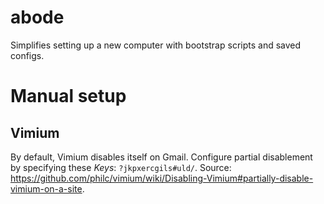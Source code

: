 # abode
Simplifies setting up a new computer with bootstrap scripts and saved configs.

# Manual setup
## Vimium
By default, Vimium disables itself on Gmail.  Configure partial disablement by specifying these _Keys_: `?jkpxercgils#uld/`.  Source:  https://github.com/philc/vimium/wiki/Disabling-Vimium#partially-disable-vimium-on-a-site.
